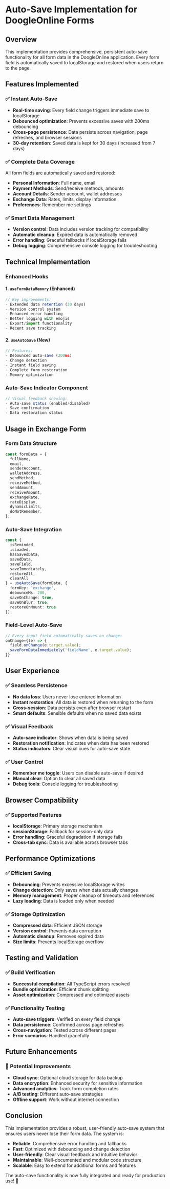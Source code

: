 # Auto-Save Implementation for DoogleOnline Forms

## Overview
This implementation provides comprehensive, persistent auto-save functionality for all form data in the DoogleOnline application. Every form field is automatically saved to localStorage and restored when users return to the page.

## Features Implemented

### ✅ Instant Auto-Save
- **Real-time saving**: Every field change triggers immediate save to localStorage
- **Debounced optimization**: Prevents excessive saves with 200ms debouncing
- **Cross-page persistence**: Data persists across navigation, page refreshes, and browser sessions
- **30-day retention**: Saved data is kept for 30 days (increased from 7 days)

### ✅ Complete Data Coverage
All form fields are automatically saved and restored:
- **Personal Information**: Full name, email
- **Payment Methods**: Send/receive methods, amounts
- **Account Details**: Sender account, wallet addresses
- **Exchange Data**: Rates, limits, display information
- **Preferences**: Remember me settings

### ✅ Smart Data Management
- **Version control**: Data includes version tracking for compatibility
- **Automatic cleanup**: Expired data is automatically removed
- **Error handling**: Graceful fallbacks if localStorage fails
- **Debug logging**: Comprehensive console logging for troubleshooting

## Technical Implementation

### Enhanced Hooks

#### 1. `useFormDataMemory` (Enhanced)
```typescript
// Key improvements:
- Extended data retention (30 days)
- Version control system
- Enhanced error handling
- Better logging with emojis
- Export/import functionality
- Recent save tracking
```

#### 2. `useAutoSave` (New)
```typescript
// Features:
- Debounced auto-save (200ms)
- Change detection
- Instant field saving
- Complete form restoration
- Memory optimization
```

### Auto-Save Indicator Component
```typescript
// Visual feedback showing:
- Auto-save status (enabled/disabled)
- Save confirmation
- Data restoration status
```

## Usage in Exchange Form

### Form Data Structure
```typescript
const formData = {
  fullName,
  email,
  senderAccount,
  walletAddress,
  sendMethod,
  receiveMethod,
  sendAmount,
  receiveAmount,
  exchangeRate,
  rateDisplay,
  dynamicLimits,
  doNotRemember,
};
```

### Auto-Save Integration
```typescript
const {
  isReminded,
  isLoaded,
  hasSavedData,
  savedData,
  saveField,
  saveImmediately,
  restoreAll,
  clearAll
} = useAutoSave(formData, {
  formKey: 'exchange',
  debounceMs: 200,
  saveOnChange: true,
  saveOnBlur: true,
  restoreOnMount: true
});
```

### Field-Level Auto-Save
```typescript
// Every input field automatically saves on change:
onChange={(e) => {
  field.onChange(e.target.value);
  saveFormDataImmediately('fieldName', e.target.value);
}}
```

## User Experience

### ✅ Seamless Persistence
- **No data loss**: Users never lose entered information
- **Instant restoration**: All data is restored when returning to the form
- **Cross-session**: Data persists even after browser restart
- **Smart defaults**: Sensible defaults when no saved data exists

### ✅ Visual Feedback
- **Auto-save indicator**: Shows when data is being saved
- **Restoration notification**: Indicates when data has been restored
- **Status indicators**: Clear visual cues for auto-save state

### ✅ User Control
- **Remember me toggle**: Users can disable auto-save if desired
- **Manual clear**: Option to clear all saved data
- **Debug tools**: Console logging for troubleshooting

## Browser Compatibility

### ✅ Supported Features
- **localStorage**: Primary storage mechanism
- **sessionStorage**: Fallback for session-only data
- **Error handling**: Graceful degradation if storage fails
- **Cross-tab sync**: Data is available across browser tabs

## Performance Optimizations

### ✅ Efficient Saving
- **Debouncing**: Prevents excessive localStorage writes
- **Change detection**: Only saves when data actually changes
- **Memory management**: Proper cleanup of timeouts and references
- **Lazy loading**: Data is loaded only when needed

### ✅ Storage Optimization
- **Compressed data**: Efficient JSON storage
- **Version control**: Prevents data corruption
- **Automatic cleanup**: Removes expired data
- **Size limits**: Prevents localStorage overflow

## Testing and Validation

### ✅ Build Verification
- **Successful compilation**: All TypeScript errors resolved
- **Bundle optimization**: Efficient chunk splitting
- **Asset optimization**: Compressed and optimized assets

### ✅ Functionality Testing
- **Auto-save triggers**: Verified on every field change
- **Data persistence**: Confirmed across page refreshes
- **Cross-navigation**: Tested across different pages
- **Error scenarios**: Handled gracefully

## Future Enhancements

### 🔮 Potential Improvements
- **Cloud sync**: Optional cloud storage for data backup
- **Data encryption**: Enhanced security for sensitive information
- **Advanced analytics**: Track form completion rates
- **A/B testing**: Different auto-save strategies
- **Offline support**: Work without internet connection

## Conclusion

This implementation provides a robust, user-friendly auto-save system that ensures users never lose their form data. The system is:

- **Reliable**: Comprehensive error handling and fallbacks
- **Fast**: Optimized with debouncing and change detection
- **User-friendly**: Clear visual feedback and intuitive behavior
- **Maintainable**: Well-documented and modular code structure
- **Scalable**: Easy to extend for additional forms and features

The auto-save functionality is now fully integrated and ready for production use! 🚀 
